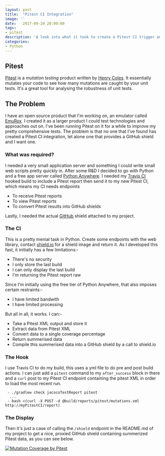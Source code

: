 ```yaml
---
layout: post
title:  "Pitest CI Integration"
image: ''
date:   2017-09-20 20:00:00
tags:
- pitest
description: 'A look into what it took to create a Pitest CI trigger and GitHub shield'
categories:
- Python 
---
```


## Pitest

[Pitest](https://github.com/hcoles/pitest) is a _mutation testing_ product written by [Henry Coles](https://github.com/hcoles).  It essentially mutates your code to see how many mutations are caught by your unit tests.  It's a great tool for analysing the robustness of unit tests.

## The Problem

I have an open source product that I'm working on, an emulator called [EmuRox](https://github.com/rossdrew/emuRox).  I created it as a larger product I could test technologies and approaches out on.  I've been running Pitest on it for a while to improve my pretty comprehensive tests. 
The problem is that no one that I've found has created a Pitest CI integration, let alone one that provides a GitHub shield and I want one.

### What was required?

I needed a very small application server and something I could write small web scripts pretty quickly in.  After some R&D I decided to go with Python and a free app server called [Python Anywhere](https://www.pythonanywhere.com).
I needed my [Travis CI](https://travis-ci.org) hooked build to include a Pitest report then send it to my new Pitest CI, which means my CI needs endpoints

  - To receive Pitest reports
  - To view Pitest reports
  - To convert Pitest results into GitHub shields

 Lastly, I needed the actual [GitHub](https://github.com/) shield attached to my project.

 ### The CI

 This is a pretty menial task in Python.  Create some endpoints with the web library, contact [shield.io](https://shields.io/) for a shield image and return it.
 As I developed this fast, it initially has a few limitations:-

   - There's no security
   - I only store the last build
   - I can only display the last build
   - I'm returning the Pitest report raw

  Since I'm initially using the free tier of Python Anywhere, that also imposes certain restraints:-

   - I have limited bandwith
   - I have limited processing

   But all in all, it works.  I can:-

   - Take a Pitest XML output and store it
   - Extract data from Pitest XML
   - Convert data to a single coverage percentage
   - Return summerised data
   - Compile this summerised data into a GitHub shield by a call to shield.io

 ### The Hook

 I use Travis CI to do my build, this uses a yml file to do pre and post build actions.  I can just add a `pitest` command to my `after_success` block in there and a `curl` post to my Pitest CI endpoint containing the pitest XML in order to load the most recent run.

```
 - ./gradlew check jacocoTestReport pitest
  ...
 - bash <(curl -X POST -d @build/reports/pitest/mutations.xml http://myPitestCI/report)
 ```

 ### The Display

 Then it's just a case of calling the `/shield` endpoint in the README.md of my project to get a nice, proxied GitHub shield containing summerized Pitest data, as you can see below.

 [![Mutation Coverage by Pitest](http://rossdrew.pythonanywhere.com/shield)](http://rossdrew.pythonanywhere.com/report)